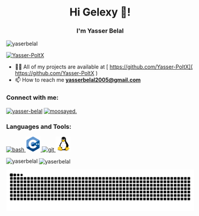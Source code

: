<h1 align="center">Hi Gelexy 🌌!</h1>  
<h3 align="center">I'm <b>Yasser Belal</b></h3>
  
<p align="left"> <img src="https://komarev.com/ghpvc/?username=Yasser-PoltX&label=Profile%20views&color=0e75b6&style=flat" alt="yaserbelal" /> </p>  
  
<p align="left"> <a href="https://github.com/ryo-ma/github-profile-trophy"><img src="https://github-profile-trophy.vercel.app/?username=Yasser-PoltX" alt="Yasser-PoltX" /></a> </p>  
  
- 👨‍💻 All of my projects are available at [  https://github.com/Yasser-PoltX](  https://github.com/Yasser-PoltX
)  
- 📫 How to reach me **yasserbelal2005@gmail.com**  
  
<h3 align="left">Connect with me:</h3>  
<p align="left">  <a href="www.linkedin.com/in/yaser-belal" target="blank"><img align="center" src="https://raw.githubusercontent.com/rahuldkjain/github-profile-readme-generator/master/src/images/icons/Social/linked-in-alt.svg" alt="yasser-belal" height="30" width="40" /></a>  <a href="https://codeforces.com/profile/Yaser_PoltX" target="blank"><img align="center" src="https://raw.githubusercontent.com/rahuldkjain/github-profile-readme-generator/master/src/images/icons/Social/codeforces.svg" alt="moosayed." height="30" width="40" /></a>  
</p>  
  
<h3 align="left">Languages and Tools:</h3>  
<p align="left"> 
 <a href="https://www.gnu.org/software/bash/" target="_blank" rel="noreferrer"> <img src="https://www.vectorlogo.zone/logos/gnu_bash/gnu_bash-icon.svg" alt="bash" width="40" height="40"/> </a> 
<a href="https://www.w3schools.com/cpp/" target="_blank" rel="noreferrer"> <img src="https://raw.githubusercontent.com/devicons/devicon/master/icons/cplusplus/cplusplus-original.svg" alt="cplusplus" width="40" height="40"/> </a> 
 <a href="https://git-scm.com/" target="_blank" rel="noreferrer"> <img src="https://www.vectorlogo.zone/logos/git-scm/git-scm-icon.svg" alt="git" width="40" height="40"/> </a>  
 <a href="https://www.linux.org/" target="_blank" rel="noreferrer"> <img src="https://raw.githubusercontent.com/devicons/devicon/master/icons/linux/linux-original.svg" alt="linux" width="40" height="40"/> </a> 
 </p>   
<p><img align="left" src="https://github-readme-stats.vercel.app/api/top-langs?username=Yasser-PoltX&show_icons=true&locale=en&layout=compact" alt="yaserbelal" /></p>  
  
<p>&nbsp;<img align="center" src="https://github-readme-stats.vercel.app/api?username=Yasser-PoltX&show_icons=true&locale=en" alt="yaserbelal" /></p>



![snake gif](https://github.com/yaserbelal/yaserbelal/blob/output/github-contribution-grid-snake-dark.svg)
